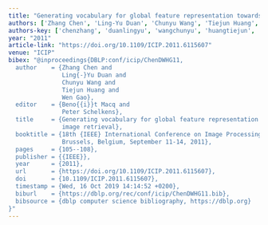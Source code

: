 ```yaml
---
title: "Generating vocabulary for global feature representation towards commerce image retrieval"
authors: ['Zhang Chen', 'Ling-Yu Duan', 'Chunyu Wang', 'Tiejun Huang', 'Wen Gao 0001']
authors-key: ['chenzhang', 'duanlingyu', 'wangchunyu', 'huangtiejun', 'gaowen']
year: "2011"
article-link: "https://doi.org/10.1109/ICIP.2011.6115607"
venue: "ICIP"
bibex: "@inproceedings{DBLP:conf/icip/ChenDWHG11,
  author    = {Zhang Chen and
               Ling{-}Yu Duan and
               Chunyu Wang and
               Tiejun Huang and
               Wen Gao},
  editor    = {Beno{{i}}t Macq and
               Peter Schelkens},
  title     = {Generating vocabulary for global feature representation towards commerce
               image retrieval},
  booktitle = {18th {IEEE} International Conference on Image Processing, {ICIP} 2011,
               Brussels, Belgium, September 11-14, 2011},
  pages     = {105--108},
  publisher = {{IEEE}},
  year      = {2011},
  url       = {https://doi.org/10.1109/ICIP.2011.6115607},
  doi       = {10.1109/ICIP.2011.6115607},
  timestamp = {Wed, 16 Oct 2019 14:14:52 +0200},
  biburl    = {https://dblp.org/rec/conf/icip/ChenDWHG11.bib},
  bibsource = {dblp computer science bibliography, https://dblp.org}
}"
---
```

